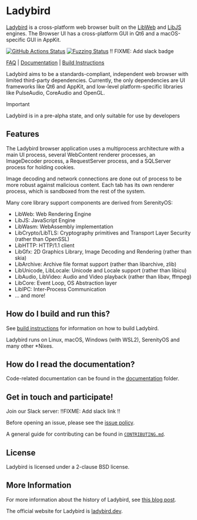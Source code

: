 # Ladybird

[Ladybird](https://github.com/LadybirdWebBrowser/ladybird) is a cross-platform web browser built on the [LibWeb](https://github.com/LadybirdWebBrowser/ladybird/tree/master/Userland/Libraries/LibWeb) and [LibJS](https://github.com/LadybirdWebBrowser/ladybird/tree/master/Userland/Libraries/LibJS) engines.
The Browser UI has a cross-platform GUI in Qt6 and a macOS-specific GUI in AppKit.

[![GitHub Actions Status](https://github.com/LadybirdWebBrowser/ladybird/workflows/Build,%20lint,%20and%20test/badge.svg)](https://github.com/LadybirdWebBrowser/ladybird/actions?query=workflow%3A"Build%2C%20lint%2C%20and%20test")
[![Fuzzing Status](https://oss-fuzz-build-logs.storage.googleapis.com/badges/serenity.svg)](https://bugs.chromium.org/p/oss-fuzz/issues/list?sort=-opened&can=1&q=proj:serenity)
!! FIXME: Add slack badge

[FAQ](Documentation/FAQ.md) | [Documentation](#how-do-i-read-the-documentation) | [Build Instructions](#how-do-i-build-and-run-this)

Ladybird aims to be a standards-compliant, independent web browser with limited third-party dependencies.
Currently, the only dependencies are UI frameworks like Qt6 and AppKit, and low-level platform-specific
libraries like PulseAudio, CoreAudio and OpenGL.

> [!IMPORTANT]
> Ladybird is in a pre-alpha state, and only suitable for use by developers
>

## Features

The Ladybird browser application uses a multiprocess architecture with a main UI process, several WebContent renderer processes,
an ImageDecoder process, a RequestServer process, and a SQLServer process for holding cookies.

Image decoding and network connections are done out of process to be more robust against malicious content.
Each tab has its own renderer process, which is sandboxed from the rest of the system.

Many core library support components are derived from SerenityOS:

- LibWeb: Web Rendering Engine
- LibJS: JavaScript Engine
- LibWasm: WebAssembly implementation
- LibCrypto/LibTLS: Cryptography primitives and Transport Layer Security (rather than OpenSSL)
- LibHTTP: HTTP/1.1 client
- LibGfx: 2D Graphics Library, Image Decoding and Rendering (rather than skia)
- LibArchive: Archive file format support (rather than libarchive, zlib)
- LibUnicode, LibLocale: Unicode and Locale support (rather than libicu)
- LibAudio, LibVideo: Audio and Video playback (rather than libav, ffmpeg)
- LibCore: Event Loop, OS Abstraction layer
- LibIPC: Inter-Process Communication
- ... and more!

## How do I build and run this?

See [build instructions](Documentation/BuildInstructionsLadybird.md) for information on how to build Ladybird.

Ladybird runs on Linux, macOS, Windows (with WSL2), SerenityOS and many other *Nixes.

## How do I read the documentation?

Code-related documentation can be found in the [documentation](Documentation/) folder.

## Get in touch and participate!

Join our Slack server: !!FIXME: Add slack link !!

Before opening an issue, please see the [issue policy](https://github.com/LadybirdWebBrowser/ladybird/blob/master/CONTRIBUTING.md#issue-policy).

A general guide for contributing can be found in [`CONTRIBUTING.md`](CONTRIBUTING.md).

## License

Ladybird is licensed under a 2-clause BSD license.

## More Information

For more information about the history of Ladybird, see [this blog post](https://awesomekling.github.io/Ladybird-a-new-cross-platform-browser-project/).

The official website for Ladybird is [ladybird.dev](https://ladybird.dev).

